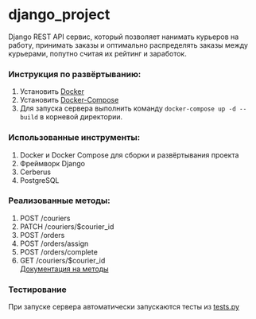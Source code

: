 # django_project
Django REST API сервис, который позволяет нанимать курьеров на работу, принимать заказы и оптимально распределять заказы между курьерами, попутно считая их рейтинг и заработок.
### Инструкция по развёртыванию:
1. Установить [Docker](https://docs.docker.com/get-docker/)
2. Установить [Docker-Compose](https://docs.docker.com/compose/install/)
3. Для запуска сервера выполнить команду `docker-compose up -d --build` в корневой директории.
### Использованные инструменты:
1. Docker и Docker Compose для сборки и развёртывания проекта
2. Фреймворк Django
3. Cerberus 
4. PostgreSQL

### Реализованные методы:
1. POST /couriers
2. PATCH /couriers/$courier_id
3. POST /orders
4. POST /orders/assign
5. POST /orders/complete
6. GET /couriers/$courier_id <br>
[Документация на методы](/openapi.yaml)
### Тестирование
При запуске сервера автоматически запускаются тесты из [tests.py](/djangoProject/djangoProject/tests.py)<br>
